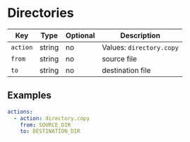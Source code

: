 # Directories

| Key        | Type     |  Optional   | Description |
| ---------- | -------- | ----------- | -------- |
| `action`   | string   | no          | Values: `directory.copy` |
| `from`     | string   | no          | source file |
| `to`       | string   | no          | destination file |

## Examples

```yaml
actions:
  - action: directory.copy
    from: SOURCE_DIR
    to: DESTINATION_DIR
```